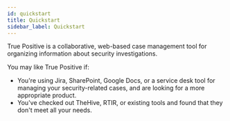 ```yaml
---
id: quickstart
title: Quickstart
sidebar_label: Quickstart
---
```


True Positive is a collaborative, web-based case management tool for organizing information about security investigations.

You may like True Positive if:

- You're using Jira, SharePoint, Google Docs, or a service desk tool for managing your security-related cases, and are looking for a more appropriate product.
- You've checked out TheHive, RTIR, or existing tools and found that they don't meet
  all your needs.
